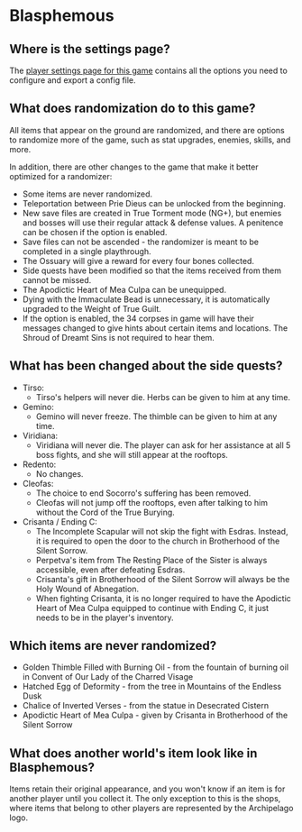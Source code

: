 # Blasphemous

## Where is the settings page?

The [player settings page for this game](../player-settings) contains all the options you need to configure and export a config file.

## What does randomization do to this game?

All items that appear on the ground are randomized, and there are options to randomize more of the game, such as stat upgrades, enemies, skills, and more.

In addition, there are other changes to the game that make it better optimized for a randomizer:

- Some items are never randomized.
- Teleportation between Prie Dieus can be unlocked from the beginning.
- New save files are created in True Torment mode (NG+), but enemies and bosses will use their regular attack & defense values. A penitence can be chosen if the option is enabled.
- Save files can not be ascended - the randomizer is meant to be completed in a single playthrough.
- The Ossuary will give a reward for every four bones collected.
- Side quests have been modified so that the items received from them cannot be missed.
- The Apodictic Heart of Mea Culpa can be unequipped.
- Dying with the Immaculate Bead is unnecessary, it is automatically upgraded to the Weight of True Guilt.
- If the option is enabled, the 34 corpses in game will have their messages changed to give hints about certain items and locations. The Shroud of Dreamt Sins is not required to hear them.

## What has been changed about the side quests?

- Tirso: 
    - Tirso's helpers will never die. Herbs can be given to him at any time.
- Gemino: 
    - Gemino will never freeze. The thimble can be given to him at any time.
- Viridiana: 
    - Viridiana will never die. The player can ask for her assistance at all 5 boss fights, and she will still appear at the rooftops.
- Redento: 
    - No changes.
- Cleofas: 
    - The choice to end Socorro's suffering has been removed. 
    - Cleofas will not jump off the rooftops, even after talking to him without the Cord of the True Burying.
- Crisanta / Ending C: 
    - The Incomplete Scapular will not skip the fight with Esdras. Instead, it is required to open the door to the church in Brotherhood of the Silent Sorrow.
    - Perpetva's item from The Resting Place of the Sister is always accessible, even after defeating Esdras.
    - Crisanta's gift in Brotherhood of the Silent Sorrow will always be the Holy Wound of Abnegation.
    - When fighting Crisanta, it is no longer required to have the Apodictic Heart of Mea Culpa equipped to continue with Ending C, it just needs to be in the player's inventory.

## Which items are never randomized?

- Golden Thimble Filled with Burning Oil - from the fountain of burning oil in Convent of Our Lady of the Charred Visage
- Hatched Egg of Deformity - from the tree in Mountains of the Endless Dusk
- Chalice of Inverted Verses - from the statue in Desecrated Cistern
- Apodictic Heart of Mea Culpa - given by Crisanta in Brotherhood of the Silent Sorrow

## What does another world's item look like in Blasphemous?

Items retain their original appearance, and you won't know if an item is for another player until you collect it. The only exception to this is the shops, where items that belong to other players are represented by the Archipelago logo.